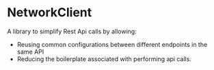 # NetworkClient

A library to simplify Rest Api calls by allowing:
* Reusing common configurations between different endpoints in the same API
* Reducing the boilerplate associated with performing api calls.
